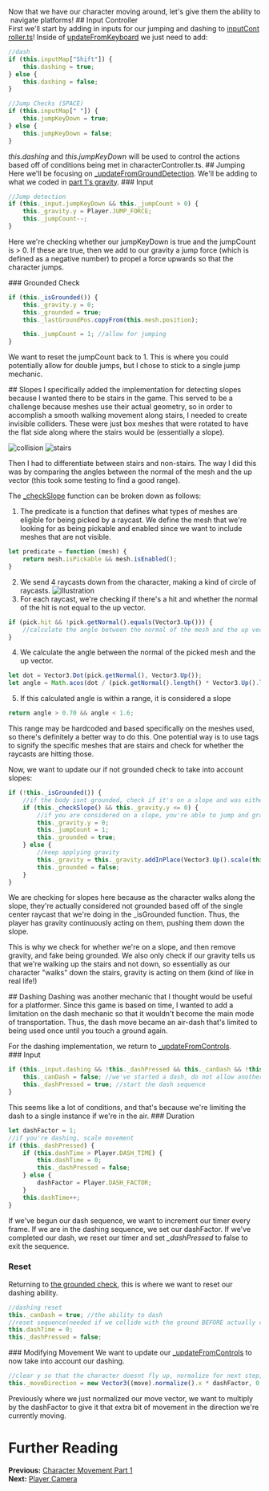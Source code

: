 Now that we have our character moving around, let's give them the ability to navigate platforms!
## Input Controller
First we'll start by adding in inputs for our jumping and dashing to [inputController.ts]()!
Inside of [updateFromKeyboard](/how_to/page3#input-controller) we just need to add:
```javascript
//dash
if (this.inputMap["Shift"]) {
    this.dashing = true;
} else {
    this.dashing = false;
}

//Jump Checks (SPACE)
if (this.inputMap[" "]) {
    this.jumpKeyDown = true;
} else {
    this.jumpKeyDown = false;
}
```
*this.dashing* and *this.jumpKeyDown* will be used to control the actions based off of conditions being met in characterController.ts.
## Jumping
Here we'll be focusing on [_updateFromGroundDetection](). We'll be adding to what we coded in [part 1's gravity](/how_to/page3#raycasts).
### Input
```javascript
//Jump detection
if (this._input.jumpKeyDown && this._jumpCount > 0) {
    this._gravity.y = Player.JUMP_FORCE;
    this._jumpCount--;
}
```
Here we're checking whether our jumpKeyDown is true and the jumpCount is > 0. If these are true, then we add to our gravity a jump force (which is defined as a negative number) to propel a force upwards so that the character jumps.

### Grounded Check
```javascript
if (this._isGrounded()) {
    this._gravity.y = 0;
    this._grounded = true;
    this._lastGroundPos.copyFrom(this.mesh.position);

    this._jumpCount = 1; //allow for jumping
}
```
We want to reset the jumpCount back to 1. This is where you could potentially allow for double jumps, but I chose to stick to a single jump mechanic.

## Slopes
I specifically added the implementation for detecting slopes because I wanted there to be stairs in the game. This served to be a challenge because meshes use their actual geometry, so in order to accomplish a smooth walking movement along stairs, I needed to create invisible colliders. These were just box meshes that were rotated to have the flat side along where the stairs would be (essentially a slope). 

![collision](/img/how_to/create-a-game/slopecollision.png) ![stairs](/img/how_to/create-a-game/stairs.png)

Then I had to differentiate between stairs and non-stairs. The way I did this was by comparing the angles between the normal of the mesh and the up vector (this took some testing to find a good range).

The [_checkSlope]() function can be broken down as follows:
1. The predicate is a function that defines what types of meshes are eligible for being picked by a raycast. We define the mesh that we're looking for as being pickable and enabled since we want to include meshes that are not visible.
```javascript
let predicate = function (mesh) {
    return mesh.isPickable && mesh.isEnabled();
}
```
2. We send 4 raycasts down from the character, making a kind of circle of raycasts.
![illustration](/img/how_to/create-a-game/sloperaycast.png)
3. For each raycast, we're checking if there's a hit and whether the normal of the hit is not equal to the up vector.
```javascript
if (pick.hit && !pick.getNormal().equals(Vector3.Up())) {
    //calculate the angle between the normal of the mesh and the up vector
}
```
4. We calculate the angle between the normal of the picked mesh and the up vector.
```javascript
let dot = Vector3.Dot(pick.getNormal(), Vector3.Up());
let angle = Math.acos(dot / (pick.getNormal().length() * Vector3.Up().length()));
```
5. If this calculated angle is within a range, it is considered a slope
```javascript
return angle > 0.70 && angle < 1.6;
```
This range may be hardcoded and based specifically on the meshes used, so there's definitely a better way to do this. One potential way is to use tags to signify the specific meshes that are stairs and check for whether the raycasts are hitting those. 

Now, we want to update our if not grounded check to take into account slopes:
```javascript
if (!this._isGrounded()) {
    //if the body isnt grounded, check if it's on a slope and was either falling or walking onto it
    if (this._checkSlope() && this._gravity.y <= 0) {
        //if you are considered on a slope, you're able to jump and gravity wont affect you
        this._gravity.y = 0;
        this._jumpCount = 1;
        this._grounded = true;
    } else {
        //keep applying gravity
        this._gravity = this._gravity.addInPlace(Vector3.Up().scale(this._deltaTime * Player.GRAVITY));
        this._grounded = false;
    }
}
```
We are checking for slopes here because as the character walks along the slope, they're actually considered not grounded based off of the single center raycast that we're doing in the _isGrounded function. Thus, the player has gravity continuously acting on them, pushing them down the slope. 

This is why we check for whether we're on a slope, and then remove gravity, and fake being grounded. We also only check if our gravity tells us that we're walking up the stairs and not down, so essentially as our character "walks" down the stairs, gravity is acting on them (kind of like in real life!)

## Dashing
Dashing was another mechanic that I thought would be useful for a platformer. Since this game is based on time, I wanted to add a limitation on the dash mechanic so that it wouldn't become the main mode of transportation. Thus, the dash move became an air-dash that's limited to being used once until you touch a ground again.

For the dashing implementation, we return to [_updateFromControls]().
### Input
```javascript
if (this._input.dashing && !this._dashPressed && this._canDash && !this._grounded) {
    this._canDash = false; //we've started a dash, do not allow another
    this._dashPressed = true; //start the dash sequence
}
```
This seems like a lot of conditions, and that's because we're limiting the dash to a single instance if we're in the air. 
### Duration
```javascript
let dashFactor = 1;
//if you're dashing, scale movement
if (this._dashPressed) {
    if (this.dashTime > Player.DASH_TIME) {
        this.dashTime = 0;
        this._dashPressed = false;
    } else {
        dashFactor = Player.DASH_FACTOR;
    }
    this.dashTime++;
}
```
If we've begun our dash sequence, we want to increment our timer every frame. If we are in the dashing sequence, we set our dashFactor. If we've completed our dash, we reset our timer and set *_dashPressed* to false to exit the sequence.
### Reset
Returning to [the grounded check](#grounded-check), this is where we want to reset our dashing ability.
```javascript
//dashing reset
this._canDash = true; //the ability to dash
//reset sequence(needed if we collide with the ground BEFORE actually completing the dash duration)
this.dashTime = 0;
this._dashPressed = false; 
```
### Modifying Movement
We want to update our [_updateFromControls]() to now take into account our dashing.
```javascript
//clear y so that the character doesnt fly up, normalize for next step, taking into account whether we've DASHED or not
this._moveDirection = new Vector3((move).normalize().x * dashFactor, 0, (move).normalize().z * dashFactor);
```
Previously where we just normalized our move vector, we want to multiply by the dashFactor to give it that extra bit of movement in the direction we're currently moving.

# Further Reading
**Previous:** [Character Movement Part 1](/how_to/page3)   
**Next:** [Player Camera](/how_to/page5)